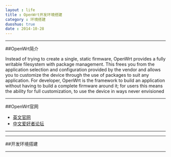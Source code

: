 ```yaml
---
layout : life
title : OpenWrt开发环境搭建
category : 环境搭建
duoshuo: true
date : 2014-10-28
---
```


******

##OpenWrt简介

>
Instead of trying to create a single, static firmware, OpenWrt provides a fully writable filesystem with package management. This frees you from the application selection and configuration provided by the vendor and allows you to customize the device through the use of packages to suit any application. For developer, OpenWrt is the framework to build an application without having to build a complete firmware around it; for users this means the ability for full customization, to use the device in ways never envisioned
>

******

##OpenWrt官网
* [英文官网][1]
* [中文爱好者论坛][2]

******

<!-- more -->

******

##开发环境搭建



******
[1]:https://openwrt.org/
[2]:http://www.openwrt.org.cn/